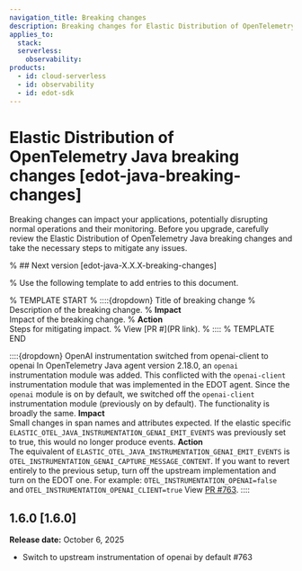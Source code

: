 ```yaml
---
navigation_title: Breaking changes 
description: Breaking changes for Elastic Distribution of OpenTelemetry Java.
applies_to:
  stack:
  serverless:
    observability:
products:
  - id: cloud-serverless
  - id: observability
  - id: edot-sdk
---
```


# Elastic Distribution of OpenTelemetry Java breaking changes [edot-java-breaking-changes]

Breaking changes can impact your applications, potentially disrupting normal operations and their monitoring. Before you upgrade, carefully review the Elastic Distribution of OpenTelemetry Java breaking changes and take the necessary steps to mitigate any issues.

% ## Next version [edot-java-X.X.X-breaking-changes]

% Use the following template to add entries to this document.

% TEMPLATE START
% ::::{dropdown} Title of breaking change 
% Description of the breaking change.
% **Impact**<br> Impact of the breaking change.
% **Action**<br> Steps for mitigating impact.
% View [PR #](PR link).
% ::::
% TEMPLATE END

::::{dropdown} OpenAI instrumentation switched from openai-client to openai
In OpenTelemetry Java agent version 2.18.0, an `openai` instrumentation module was added. This conflicted with the `openai-client` instrumentation module that was implemented in the EDOT agent. Since the `openai` module is on by default, we switched off the `openai-client` instrumentation module (previously on by default). The functionality is broadly the same.
**Impact**<br> Small changes in span names and attributes expected. If the elastic specific `ELASTIC_OTEL_JAVA_INSTRUMENTATION_GENAI_EMIT_EVENTS` was previously set to true, this would no longer produce events.
**Action**<br> The equivalent of `ELASTIC_OTEL_JAVA_INSTRUMENTATION_GENAI_EMIT_EVENTS` is `OTEL_INSTRUMENTATION_GENAI_CAPTURE_MESSAGE_CONTENT`. If you want to revert entirely to the previous setup, turn off the upstream implementation and turn on the EDOT one. For example: `OTEL_INSTRUMENTATION_OPENAI=false` and `OTEL_INSTRUMENTATION_OPENAI_CLIENT=true`
View [PR #763](https://github.com/elastic/elastic-otel-java/pull/763).
::::
## 1.6.0 [1.6.0]

**Release date:** October 6, 2025

* Switch to upstream instrumentation of openai by default #763

